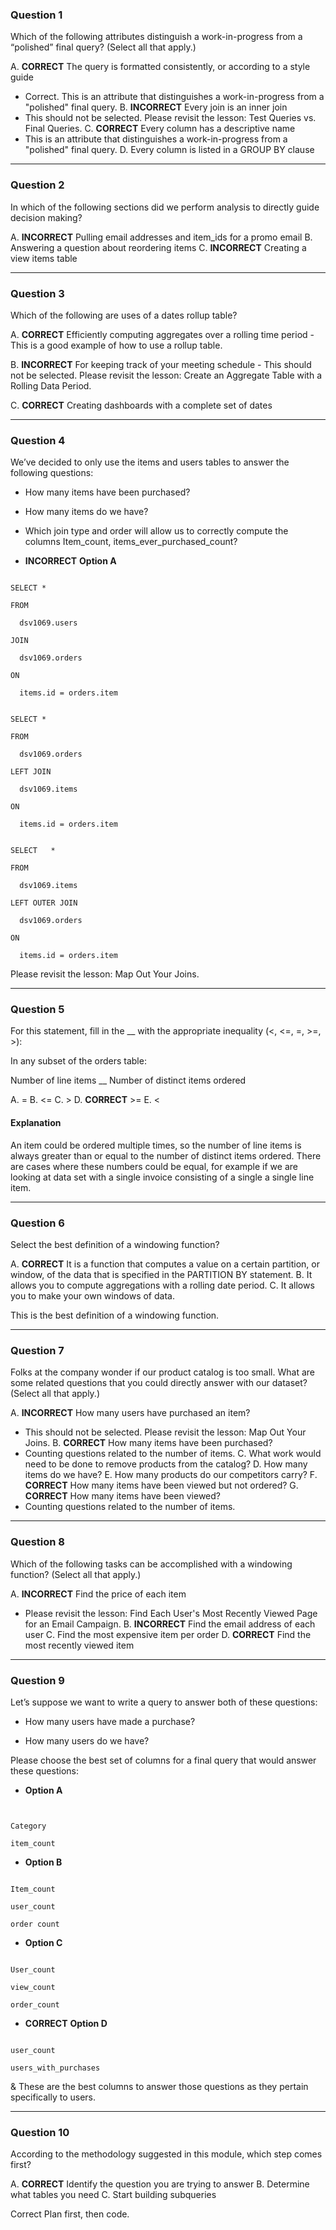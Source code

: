 
### Question 1
Which of the following attributes distinguish a work-in-progress from a “polished” final query? (Select all that apply.)

A. **CORRECT** The query is formatted consistently, or according to a style guide
 - Correct. This is an attribute that distinguishes a work-in-progress from a "polished" final query.
B. **INCORRECT** Every join is an inner join
 - This should not be selected. Please revisit the lesson: Test Queries vs. Final Queries.
C. **CORRECT** Every column has a descriptive name
 - This is an attribute that distinguishes a work-in-progress from a "polished" final query.
D. Every column is listed in a GROUP BY clause

---------------------------------------------------------------

### Question 2
In which of the following sections did we perform analysis to directly guide decision making?

A. **INCORRECT** Pulling email addresses and item_ids for a promo email
B. Answering a question about reordering items
C. **INCORRECT** Creating a view items table


---------------------------------------------------------------

### Question 3
Which of the following are uses of a dates rollup table?


A. **CORRECT** Efficiently computing aggregates over a rolling time period
	- This is a good example of how to use a rollup table.

B. **INCORRECT** For keeping track of your meeting schedule
	- This should not be selected. Please revisit the lesson: Create an Aggregate Table with a Rolling Data Period.

C. **CORRECT** Creating dashboards with a complete set of dates

---------------------------------------------------------
### Question 4
We’ve decided to only use the items and users tables to answer the following questions:

* How many items have been purchased?
* How many items do we have?
* Which join type and order will allow us to correctly compute the columns Item_count, items_ever_purchased_count?

* **INCORRECT** **Option A**
<pre><code>
SELECT *

FROM

  dsv1069.users

JOIN

  dsv1069.orders

ON 

  items.id = orders.item
</code></pre>

<pre><code>
SELECT *

FROM

  dsv1069.orders

LEFT JOIN

  dsv1069.items

ON 

  items.id = orders.item
</code></pre>

<pre><code>
SELECT   *

FROM  

  dsv1069.items

LEFT OUTER JOIN

  dsv1069.orders

ON 

  items.id = orders.item
</code></pre>


Please revisit the lesson: Map Out Your Joins.

--------------------------------------------------------------
### Question 5
For this statement, fill in the __ with the appropriate inequality (<, <=, =, >=, >):

In any subset of the orders table:

Number of line items __ Number of distinct items ordered

A. =
B. <=
C. >
D. **CORRECT** >=
E. <

#### Explanation 

An item could be ordered multiple times, so the number of line items is always greater than or equal to the number of distinct items ordered. 
There are cases where these numbers could be equal, for example if we are looking at data set with a single invoice consisting of a single  a single line item.

--------------------------------------------------------------
### Question 6

Select the best definition of a windowing function?

A. **CORRECT** It is a function that computes a value on a certain partition, or window, of the data that is specified in the PARTITION BY statement.
B. It allows you to compute aggregations with a rolling date period.
C. It allows you to make your own windows of data. 


This is the best definition of a windowing function.

--------------------------------------------------------------
### Question 7
Folks at the company wonder if our product catalog is too small. 
What are some related questions that you could directly answer with our dataset? (Select all that apply.)



A. **INCORRECT** How many users have purchased an item?
 - This should not be selected. Please revisit the lesson: Map Out Your Joins.
B. **CORRECT** How many items have been purchased?
 - Counting questions related to the number of items.
C. What work would need to be done to remove products from the catalog?
D. How many items do we have?
E. How many products do our competitors carry?
F. **CORRECT** How many items have been viewed but not ordered?
G. **CORRECT** How many items have been viewed?
 - Counting questions related to the number of items.

--------------------------------------------------------------
### Question 8
Which of the following tasks can be accomplished with a windowing function? (Select all that apply.)

A. **INCORRECT** Find the price of each item
 - Please revisit the lesson: Find Each User's Most Recently Viewed Page for an Email Campaign.
B. **INCORRECT** Find the email address of each user
C. Find the most expensive item per order
D. **CORRECT** Find the most recently viewed item


--------------------------------------------------------------
### Question 9
Let’s suppose we want to write a query to answer both of these questions:

* How many users have made a purchase?

* How many users do we have?

Please choose the best set of columns for a final query that would answer these questions:

* **Option A**
<pre><code>

Category

item_count
</code></pre>
* **Option B**
<pre><code>
Item_count

user_count

order count
</code></pre>
* **Option C**
<pre><code>
User_count

view_count

order_count
</code></pre>

* **CORRECT** **Option D**
<pre><code>
user_count

users_with_purchases
</code></pre>


& These are the best columns to answer those questions as they pertain specifically to users.

--------------------------------------------------------------
### Question 10
According to the methodology suggested in this module, which step comes first?



A. **CORRECT** Identify the question you are trying to answer
B. Determine what tables you need
C. Start building subqueries

Correct
Plan first, then code.
